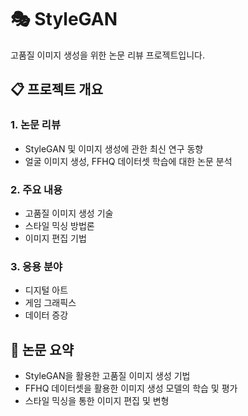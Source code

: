 # 🎭 StyleGAN

고품질 이미지 생성을 위한 논문 리뷰 프로젝트입니다.

## 📋 프로젝트 개요

### 1. 논문 리뷰
- StyleGAN 및 이미지 생성에 관한 최신 연구 동향
- 얼굴 이미지 생성, FFHQ 데이터셋 학습에 대한 논문 분석

### 2. 주요 내용
- 고품질 이미지 생성 기술
- 스타일 믹싱 방법론
- 이미지 편집 기법

### 3. 응용 분야
- 디지털 아트
- 게임 그래픽스
- 데이터 증강

## 📄 논문 요약
- StyleGAN을 활용한 고품질 이미지 생성 기법
- FFHQ 데이터셋을 활용한 이미지 생성 모델의 학습 및 평가
- 스타일 믹싱을 통한 이미지 편집 및 변형
